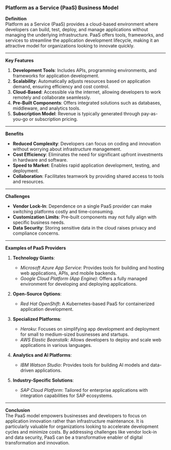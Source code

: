 ### Platform as a Service (PaaS) Business Model

**Definition**  
Platform as a Service (PaaS) provides a cloud-based environment where developers can build, test, deploy, and manage applications without managing the underlying infrastructure. PaaS offers tools, frameworks, and services to streamline the application development lifecycle, making it an attractive model for organizations looking to innovate quickly.

---

**Key Features**

1. **Development Tools**: Includes APIs, programming environments, and frameworks for application development.
2. **Scalability**: Automatically adjusts resources based on application demand, ensuring efficiency and cost control.
3. **Cloud-Based**: Accessible via the internet, allowing developers to work remotely and collaborate seamlessly.
4. **Pre-Built Components**: Offers integrated solutions such as databases, middleware, and analytics tools.
5. **Subscription Model**: Revenue is typically generated through pay-as-you-go or subscription pricing.

---

**Benefits**

- **Reduced Complexity**: Developers can focus on coding and innovation without worrying about infrastructure management.
- **Cost Efficiency**: Eliminates the need for significant upfront investments in hardware and software.
- **Speed to Market**: Enables rapid application development, testing, and deployment.
- **Collaboration**: Facilitates teamwork by providing shared access to tools and resources.

---

**Challenges**

- **Vendor Lock-In**: Dependence on a single PaaS provider can make switching platforms costly and time-consuming.
- **Customization Limits**: Pre-built components may not fully align with specific business needs.
- **Data Security**: Storing sensitive data in the cloud raises privacy and compliance concerns.

---

**Examples of PaaS Providers**

1. **Technology Giants**:
    
    - _Microsoft Azure App Service_: Provides tools for building and hosting web applications, APIs, and mobile backends.
    - _Google Cloud Platform (App Engine)_: Offers a fully managed environment for developing and deploying applications.
2. **Open-Source Options**:
    
    - _Red Hat OpenShift_: A Kubernetes-based PaaS for containerized application development.
3. **Specialized Platforms**:
    
    - _Heroku_: Focuses on simplifying app development and deployment for small to medium-sized businesses and startups.
    - _AWS Elastic Beanstalk_: Allows developers to deploy and scale web applications in various languages.
4. **Analytics and AI Platforms**:
    
    - _IBM Watson Studio_: Provides tools for building AI models and data-driven applications.
5. **Industry-Specific Solutions**:
    
    - _SAP Cloud Platform_: Tailored for enterprise applications with integration capabilities for SAP ecosystems.

---

**Conclusion**  
The PaaS model empowers businesses and developers to focus on application innovation rather than infrastructure maintenance. It is particularly valuable for organizations looking to accelerate development cycles and minimize costs. By addressing challenges like vendor lock-in and data security, PaaS can be a transformative enabler of digital transformation and innovation.